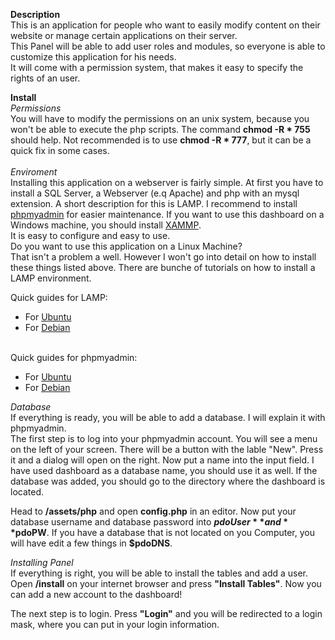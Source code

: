 **Description**<br>
This is an application for people who want to easily modify content on their website or manage certain applications on their server.
<br>
This Panel will be able to add user roles and modules, so everyone is able to customize this application for his needs.
<br>
It will come with a permission system, that makes it easy to specify the rights of an user.

**Install**<br>
*Permissions*<br>
You will have to modify the permissions on an unix system, because you won't be able to execute the php scripts.
The command **chmod -R * 755** should help. Not recommended is to use **chmod -R * 777**, but it can be a quick fix in 
some cases. 
<br><br>
*Enviroment*<br>
Installing this application on a webserver is fairly simple.
At first you have to install a SQL Server, a Webserver (e.q Apache) and php with an mysql extension.
A short description for this is LAMP.
I recommend to install [phpmyadmin](https://www.phpmyadmin.net/) for easier maintenance.
If you want to use this dashboard on a Windows machine, you should install [XAMMP](https://www.apachefriends.org).<br>
It is easy to configure and easy to use. <br>
Do you want to use this application on a Linux Machine?<br>
That isn't a problem a well. However I won't go into detail on how to install these things listed above.
There are bunche of tutorials on how to install a LAMP environment.<br>

Quick guides for LAMP:<br>
* For [Ubuntu](https://www.linode.com/docs/web-servers/lamp/install-lamp-stack-on-ubuntu-18-04/)<br>
* For [Debian](https://www.linuxbabe.com/debian/install-lamp-stack-debian-9-stretch)<br><br>

Quick guides for phpmyadmin:<br>
* For [Ubuntu](https://www.hostingadvice.com/how-to/install-phpmyadmin-on-ubuntu/)<br>
* For [Debian](https://tecadmin.net/install-phpmyadmin-on-debian/)

*Database*<br>
If everything is ready, you will be able to add a database.
I will explain it with phpmyadmin.<br>
The first step is to log into your phpmyadmin account.
You will see a menu on the left of your screen. There will be a button with the lable "New".
Press it and a dialog will open on the right. Now put a name into the input field.
I have used dashboard as a database name, you should use it as well.
If the database was added, you should go to the directory where the dashboard is located.

Head to **/assets/php** and open **config.php** in an editor.
Now put your database username and database password into **$pdoUser** and **$pdoPW**.
If you have a database that is not located on you Computer, you will have edit a few things in **$pdoDNS**.


*Installing Panel*<br>
If everything is right, you will be able to install the tables and add a user.
Open **/install** on your internet browser and press **"Install Tables"**.
Now you can add a new account to the dashboard!

The next step is to login. Press **"Login"** and you will be redirected to a login mask, where you can put in your login information.